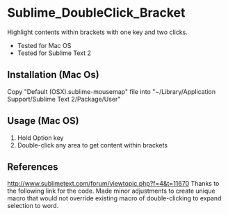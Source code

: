 Sublime_DoubleClick_Bracket
===========================

Highlight contents within brackets with one key and two clicks.

- Tested for Mac OS
- Tested for Sublime Text 2

Installation (Mac Os)
---------------------

Copy "Default (OSX).sublime-mousemap" file into "~/Library/Application Support/Sublime Text 2/Package/User"

Usage (Mac OS)
-----

1. Hold Option key
2. Double-click any area to get content within brackets

References
----------
http://www.sublimetext.com/forum/viewtopic.php?f=4&t=11670
Thanks to the following link for the code. Made minor adjustments to create unique macro that would not override existing macro of double-clicking to expand selection to word.
